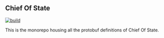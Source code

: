 ## Chief Of State

[![build](https://github.com/chief-of-state/chief-of-state-protos/actions/workflows/ci.yml/badge.svg)](https://github.com/chief-of-state/chief-of-state-protos/actions/workflows/ci.yml)

This is the monorepo housing all the protobuf definitions of Chief Of State.
